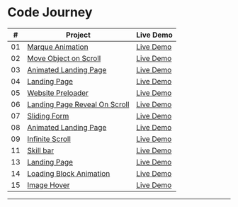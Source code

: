 # Code Journey

|  #  | Project                                                                                                | Live Demo                                                                |
| :-: | ------------------------------------------------------------------------------------------------------ | ------------------------------------------------------------------------ |
| 01  | [Marque Animation](https://github.com/mahenajT/CodeJourney/tree/main/01_Marque_Animation)              | [Live Demo](https://mahenajt.github.io/CodeJourney/01_Marque_Animation/) |
| 02  | [Move Object on Scroll](https://github.com/mahenajT/CodeJourney/tree/main/02_Scroll)                   | [Live Demo](https://mahenajt.github.io/CodeJourney/02_Scroll)            |
| 03  | [Animated Landing Page](https://github.com/mahenajT/CodeJourney/tree/main/03_Landing_Page)             | [Live Demo](https://mahenajt.github.io/CodeJourney/03_Landing_Page)      |
| 04  | [Landing Page](https://github.com/mahenajT/CodeJourney/tree/main/04_Landing_Page)                      | [Live Demo](https://mahenajt.github.io/CodeJourney/04_Landing_Page)      |
| 05  | [Website Preloader](https://github.com/mahenajT/CodeJourney/tree/main/05_Website_Preloader)            | [Live Demo](https://mahenajt.github.io/CodeJourney/05_Website_Preloader) |
| 06  | [Landing Page Reveal On Scroll](https://github.com/mahenajT/CodeJourney/tree/main/06_Reveal_On_Scroll) | [Live Demo](https://mahenajt.github.io/CodeJourney/06_Reveal_On_Scroll)  |
| 07  | [Sliding Form](https://github.com/mahenajT/CodeJourney/tree/main/07_Sliding_SignUp)                    | [Live Demo](https://mahenajt.github.io/CodeJourney/07_Sliding_SignUp)    |
| 08  | [Animated Landing Page](https://github.com/mahenajT/CodeJourney/tree/main/08_Landing_Page)             | [Live Demo](https://mahenajt.github.io/CodeJourney/08_Landing_Page)      |
| 09  | [Infinite Scroll](https://github.com/mahenajT/CodeJourney/tree/main/09_Infinite_Scroll)                | [Live Demo](https://mahenajt.github.io/CodeJourney/09_Infinite_Scroll)   |
| 11  | [Skill bar](https://github.com/mahenajT/CodeJourney/tree/main/11_Skillbar)                             | [Live Demo](https://mahenajt.github.io/CodeJourney/11_Skillbar)          |
| 13  | [Landing Page](https://github.com/mahenajT/CodeJourney/tree/main/13_Landing-Page)                      | [Live Demo](https://mahenajt.github.io/CodeJourney/13_Landing-Page)      |
| 14  | [Loading Block Animation](https://github.com/mahenajT/CodeJourney/tree/main/14_Block_Reveal)           | [Live Demo](https://mahenajt.github.io/CodeJourney/14_Block_Reveal)      |
| 15  | [Image Hover](https://github.com/mahenajT/CodeJourney/tree/main/15_Image_Hover)                        | [Live Demo](https://mahenajt.github.io/CodeJourney/15_Image_Hover)       |

---
